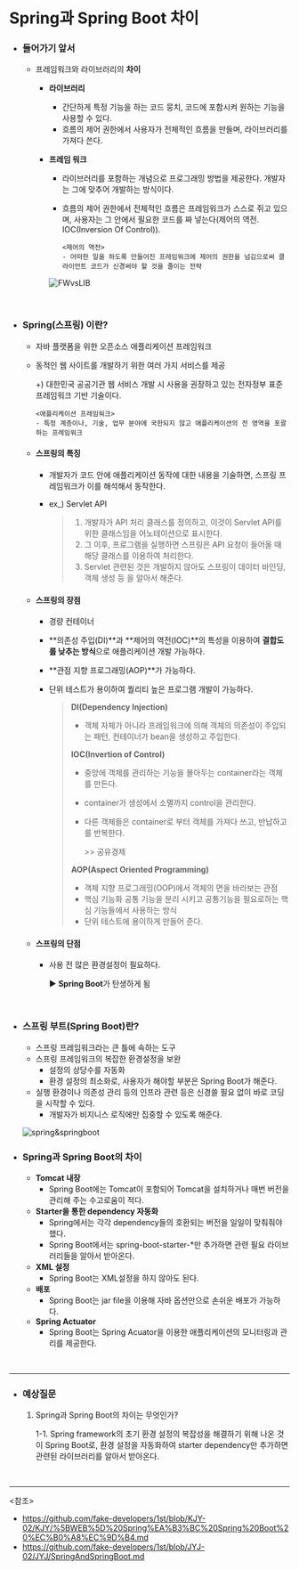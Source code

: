 # Spring과 Spring Boot 차이

- ### 들어가기 앞서

  - 프레임워크와 라이브러리의 **차이**

    - **라이브러리** 

      - 간단하게 특정 기능을 하는 코드 뭉치, 코드에 포함시켜 원하는 기능을 사용할 수 있다.
      - 흐름의 제어 권한에서 사용자가 전체적인 흐름을 만들며, 라이브러리를 가져다 쓴다.

    - **프레임 워크** 

      -  라이브러리를 포함하는 개념으로 프로그래밍 방법을 제공한다. 개발자는 그에 맞추어 개발하는 방식이다. 

      - 흐름의 제어 권한에서 전체적인 흐름은 프레임워크가 스스로 쥐고 있으며, 사용자는 그 안에서 필요한 코드를 짜 넣는다(제어의 역전. IOC(Inversion Of Control)).

        ~~~
        <제어의 역전>
        - 어떠한 일을 하도록 만들어진 프레임워크에 제어의 권한을 넘김으로써 클라이언트 코드가 신경써야 할 것을 줄이는 전략 
        ~~~

      ![FWvsLIB](https://camo.githubusercontent.com/2d3d03476be94ddacd90fd5fa20867ffc277a313e60cd5fd46fa601d77c9bce8/68747470733a2f2f74312e6461756d63646e2e6e65742f6366696c652f746973746f72792f323334343737344435373742333539353232)


<br>

- ### Spring(스프링) 이란?

  - 자바 플랫폼을 위한 오픈소스 애플리케이션 프레임워크

  - 동적인 웹 사이트를 개발하기 위한 여러 가지 서비스를 제공

    \+) 대한민국 공공기관 웹 서비스 개발 시 사용을 권장하고 있는 전자정부 표준 프레임워크 기반 기술이다.

    ~~~
    <애플리케이션 프레임워크>
    - 특정 계층이나, 기술, 업무 분야에 국한되지 않고 애플리케이션의 전 영역을 포괄하는 프레임워크
    ~~~

  - #### 스프링의 특징

    - 개발자가 코드 안에 애플리케이션 동작에 대한 내용을 기술하면, 스프링 프레임워크가 이를 해석해서 동작한다.

    - ex_)  Servlet API

      > 1. 개발자가 API 처리 클래스를 정의하고, 이것이 Servlet API를 위한 클래스임을 어노테이션으로 표시한다.
      > 2. 그 이후, 프로그램을 실행하면 스프링은 API 요청이 들어올 때 해당 클래스를 이용하여 처리한다.
      > 3. Servlet 관련된 것은 개발하지 않아도 스프링이 데이터 바인딩, 객체 생성 등 을 알아서 해준다.

  - #### 스프링의 장점

    - 경량 컨테이너

    - **의존성 주입(DI)**과 **제어의 역전(IOC)**의 특성을 이용하여 **결합도를 낮추는 방식**으로 애플리케이션 개발 가능하다.

    - **관점 지향 프로그래밍(AOP)**가 가능하다.

    - 단위 테스트가 용이하여 퀄리티 높은 프로그램 개발이 가능하다.

      > **DI(Dependency Injection)**
      >
      > - 객체 자체가 아니라 프레임워크에 의해 객체의 의존성이 주입되는 패턴, 컨테이너가 bean을 생성하고 주입한다.
      >
      > **IOC(Invertion of Control)**
      >
      > - 중앙에 객체를 관리하는 기능을 몰아두는 container라는 객체를 만든다.
      >
      > - container가 생성에서 소멸까지 control을 관리한다.
      >
      > - 다른 객체들은 container로 부터 객체를 가져다 쓰고, 반납하고를 반복한다.
      >
      >   \>> 공유경제
      >
      > **AOP(Aspect Oriented Programming)**
      >
      > - 객체 지향 프로그래밍(OOP)에서 객체의 면을 바라보는 관점
      > - 핵심 기능화 공통 기능을 분리 시키고 공통기능을 필요로하는 핵심 기능들에서 사용하는 방식
      > - 단위 테스트에 용이하게 만들어 준다.
      
    
  - #### 스프링의 단점
  
    - 사용 전 많은 환경설정이 필요하다.
  
      :arrow_forward: **Spring Boot**가 탄생하게 됨
  

<br>

- ### 스프링 부트(Spring Boot)란?

  - 스프링 프레임워크라는 큰 틀에 속하는 도구
  - 스프링 프레임워크의 복잡한 환경설정을 보완
    - 설정의 상당수를 자동화
    - 환경 설정의 최소화로, 사용자가 해야할 부분은 Spring Boot가 해준다.
  - 실행 환경이나 의존성 관리 등의 인프라 관련 등은 신경쓸 필요 없이 바로 코딩을 시작할 수 있다.
    - 개발자가 비지니스 로직에만 집중할 수 있도록 해준다.

  ![spring&springboot](https://camo.githubusercontent.com/7aa21d4885328bb2791fd4d6f04c43de976a031644545f3731c254b6a597786b/68747470733a2f2f626c6f672e6b616b616f63646e2e6e65742f646e2f71414272662f6274717a4b47564a58594e2f6f397573656b4f326774416b49337476326f4b46356b2f696d672e706e67)

- ### Spring과 Spring Boot의 차이

  - **Tomcat 내장**
    - Spring Boot에는 Tomcat이 포함되어 Tomcat을 설치하거나 매번 버전을 관리해 주는 수고로움이 적다.
  - **Starter을 통한 dependency 자동화**
    - Spring에서는 각각 dependency들의 호환되는 버전을 일일이 맞춰줘야 했다.
    - Spring Boot에서는 spring-boot-starter-*만 추가하면 관련 필요 라이브러리들을 알아서 받아온다.
  - **XML 설정**
    - Spring Boot는 XML설정을 하지 않아도 된다.
  - **배포**
    - Spring Boot는 jar file을 이용해 자바 옵션만으로 손쉬운 배포가 가능하다.
  - **Spring Actuator**
    - Spring Boot는 Spring Acuator을 이용한 애플리케이션의 모니터링과 관리를 제공한다.

<br>

-------------

- ### 예상질문

  1. Spring과 Spring Boot의 차이는 무엇인가?

     1-1.  Spring framework의 초기 환경 설정의 복잡성을 해결하기 위해 나온 것이 Spring Boot로, 환경 설정을 자동화하여 starter dependency만 추가하면 관련된 라이브러리를 알아서 받아온다.

<br>

----------

<참조>

- https://github.com/fake-developers/1st/blob/KJY-02/KJY/%5BWEB%5D%20Spring%EA%B3%BC%20Spring%20Boot%20%EC%B0%A8%EC%9D%B4.md
- https://github.com/fake-developers/1st/blob/JYJ-02/JYJ/SpringAndSpringBoot.md

